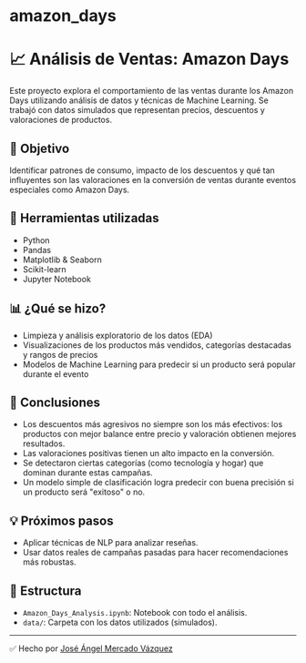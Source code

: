 # amazon_days
# 📈 Análisis de Ventas: Amazon Days

Este proyecto explora el comportamiento de las ventas durante los Amazon Days utilizando análisis de datos y técnicas de Machine Learning. Se trabajó con datos simulados que representan precios, descuentos y valoraciones de productos.

## 🚀 Objetivo
Identificar patrones de consumo, impacto de los descuentos y qué tan influyentes son las valoraciones en la conversión de ventas durante eventos especiales como Amazon Days.

## 🔧 Herramientas utilizadas

- Python
- Pandas
- Matplotlib & Seaborn
- Scikit-learn
- Jupyter Notebook

## 📊 ¿Qué se hizo?

- Limpieza y análisis exploratorio de los datos (EDA)
- Visualizaciones de los productos más vendidos, categorías destacadas y rangos de precios
- Modelos de Machine Learning para predecir si un producto será popular durante el evento

## 📌 Conclusiones

- Los descuentos más agresivos no siempre son los más efectivos: los productos con mejor balance entre precio y valoración obtienen mejores resultados.
- Las valoraciones positivas tienen un alto impacto en la conversión.
- Se detectaron ciertas categorías (como tecnología y hogar) que dominan durante estas campañas.
- Un modelo simple de clasificación logra predecir con buena precisión si un producto será "exitoso" o no.

## 💡 Próximos pasos

- Aplicar técnicas de NLP para analizar reseñas.
- Usar datos reales de campañas pasadas para hacer recomendaciones más robustas.

## 📁 Estructura

- `Amazon_Days_Analysis.ipynb`: Notebook con todo el análisis.
- `data/`: Carpeta con los datos utilizados (simulados).

---

✅ Hecho por [José Ángel Mercado Vázquez](https://www.linkedin.com/in/jose-angel-mercado-vazquez/)
